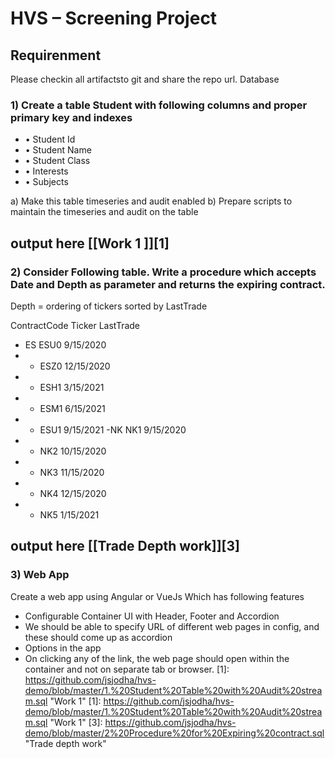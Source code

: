 # HVS – Screening Project

## Requirenment
Please checkin all artifactsto git and share the repo url.
Database
### 1) Create a table Student with following columns and proper primary key and indexes
- • Student Id
- • Student Name
- • Student Class
- • Interests
- • Subjects

a) Make this table timeseries and audit enabled
b) Prepare scripts to maintain the timeseries and audit on the table

##  output here [[Work 1 ]][1]

### 2) Consider Following table. Write a procedure which accepts Date and Depth as parameter and returns the expiring contract.
Depth = ordering of tickers sorted by LastTrade

ContractCode Ticker LastTrade
- ES ESU0 9/15/2020
- - ESZ0 12/15/2020
- - ESH1 3/15/2021
- - ESM1 6/15/2021
- - ESU1 9/15/2021
-NK NK1 9/15/2020
- - NK2 10/15/2020
- - NK3 11/15/2020
- - NK4 12/15/2020
- - NK5 1/15/2021

## output here [[Trade Depth work]][3]
### 3) Web App
Create a web app using Angular or VueJs Which has following features
- Configurable Container UI with Header, Footer and Accordion
- We should be able to specify URL of different web pages in config, and these should come up as accordion
- Options in the app
- On clicking any of the link, the web page should open within the container and not on separate tab or browser.
[1]: https://github.com/jsjodha/hvs-demo/blob/master/1.%20Student%20Table%20with%20Audit%20stream.sql "Work 1"
[1]: https://github.com/jsjodha/hvs-demo/blob/master/1.%20Student%20Table%20with%20Audit%20stream.sql "Work 1"
[3]: https://github.com/jsjodha/hvs-demo/blob/master/2%20Procedure%20for%20Expiring%20contract.sql "Trade depth work"
